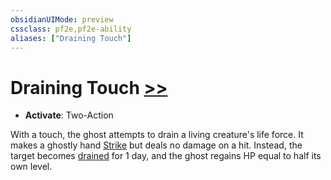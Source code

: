 ```yaml
---
obsidianUIMode: preview
cssclass: pf2e,pf2e-ability
aliases: ["Draining Touch"]
---
```

# Draining Touch [>>](rules/core-rulebook/chapter-9-playing-the-game.md#Actions "Two-Action")

- **Activate**: Two-Action

With a touch, the ghost attempts to drain a living creature's life force. It makes a ghostly hand [Strike](rules/actions/strike.md) but deals no damage on a hit. Instead, the target becomes [drained](rules/conditions.md#Drained) for 1 day, and the ghost regains HP equal to half its own level.